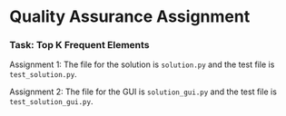 # Quality Assurance Assignment

### Task: Top K Frequent Elements

Assignment 1: The file for the solution is `solution.py` and the test file is `test_solution.py`. 

Assignment 2: The file for the GUI is `solution_gui.py` and the test file is `test_solution_gui.py`.
